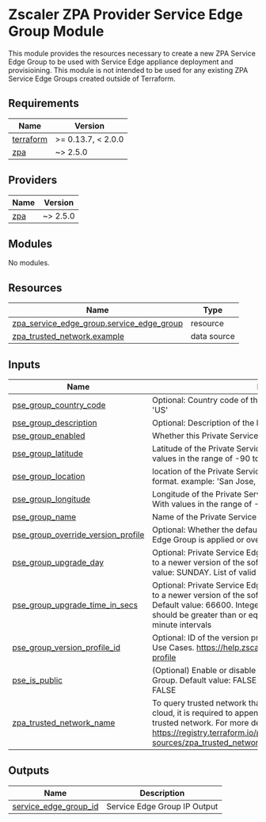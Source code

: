 # Zscaler ZPA Provider Service Edge Group Module

This module provides the resources necessary to create a new ZPA Service Edge Group to be used with Service Edge appliance deployment and provisioining. This module is not intended to be used for any existing ZPA Service Edge Groups created outside of Terraform.

<!-- BEGINNING OF PRE-COMMIT-TERRAFORM DOCS HOOK -->
## Requirements

| Name | Version |
|------|---------|
| <a name="requirement_terraform"></a> [terraform](#requirement\_terraform) | >= 0.13.7, < 2.0.0 |
| <a name="requirement_zpa"></a> [zpa](#requirement\_zpa) | ~> 2.5.0 |

## Providers

| Name | Version |
|------|---------|
| <a name="provider_zpa"></a> [zpa](#provider\_zpa) | ~> 2.5.0 |

## Modules

No modules.

## Resources

| Name | Type |
|------|------|
| [zpa_service_edge_group.service_edge_group](https://registry.terraform.io/providers/zscaler/zpa/latest/docs/resources/service_edge_group) | resource |
| [zpa_trusted_network.example](https://registry.terraform.io/providers/zscaler/zpa/latest/docs/data-sources/trusted_network) | data source |

## Inputs

| Name | Description | Type | Default | Required |
|------|-------------|------|---------|:--------:|
| <a name="input_pse_group_country_code"></a> [pse\_group\_country\_code](#input\_pse\_group\_country\_code) | Optional: Country code of this Private Service Edge Group. example 'US' | `string` | `""` | no |
| <a name="input_pse_group_description"></a> [pse\_group\_description](#input\_pse\_group\_description) | Optional: Description of the Private Service Edge Group | `string` | `""` | no |
| <a name="input_pse_group_enabled"></a> [pse\_group\_enabled](#input\_pse\_group\_enabled) | Whether this Private Service Edge Group is enabled or not | `bool` | `true` | no |
| <a name="input_pse_group_latitude"></a> [pse\_group\_latitude](#input\_pse\_group\_latitude) | Latitude of the Private Service Edge Group. Integer or decimal. With values in the range of -90 to 90 | `string` | n/a | yes |
| <a name="input_pse_group_location"></a> [pse\_group\_location](#input\_pse\_group\_location) | location of the Private Service Edge Group in City, State, Country format. example: 'San Jose, CA, USA' | `string` | n/a | yes |
| <a name="input_pse_group_longitude"></a> [pse\_group\_longitude](#input\_pse\_group\_longitude) | Longitude of the Private Service Edge Group. Integer or decimal. With values in the range of -90 to 90 | `string` | n/a | yes |
| <a name="input_pse_group_name"></a> [pse\_group\_name](#input\_pse\_group\_name) | Name of the Private Service Edge Group | `string` | n/a | yes |
| <a name="input_pse_group_override_version_profile"></a> [pse\_group\_override\_version\_profile](#input\_pse\_group\_override\_version\_profile) | Optional: Whether the default version profile of the Private Service Edge Group is applied or overridden. Default: false | `bool` | `false` | no |
| <a name="input_pse_group_upgrade_day"></a> [pse\_group\_upgrade\_day](#input\_pse\_group\_upgrade\_day) | Optional: Private Service Edges in this group will attempt to update to a newer version of the software during this specified day. Default value: SUNDAY. List of valid days (i.e., SUNDAY, MONDAY, etc) | `string` | `"SUNDAY"` | no |
| <a name="input_pse_group_upgrade_time_in_secs"></a> [pse\_group\_upgrade\_time\_in\_secs](#input\_pse\_group\_upgrade\_time\_in\_secs) | Optional: Private Service Edges in this group will attempt to update to a newer version of the software during this specified time. Default value: 66600. Integer in seconds (i.e., 66600). The integer should be greater than or equal to 0 and less than 86400, in 15 minute intervals | `string` | `"66600"` | no |
| <a name="input_pse_group_version_profile_id"></a> [pse\_group\_version\_profile\_id](#input\_pse\_group\_version\_profile\_id) | Optional: ID of the version profile. To learn more, see Version Profile Use Cases. https://help.zscaler.com/zpa/configuring-version-profile | `string` | `"2"` | no |
| <a name="input_pse_is_public"></a> [pse\_is\_public](#input\_pse\_is\_public) | (Optional) Enable or disable public access for the Service Edge Group. Default value: FALSE Supported values: DEFAULT, TRUE, FALSE | `string` | `"FALSE"` | no |
| <a name="input_zpa_trusted_network_name"></a> [zpa\_trusted\_network\_name](#input\_zpa\_trusted\_network\_name) | To query trusted network that are associated with a specific Zscaler cloud, it is required to append the cloud name to the name of the trusted network. For more details refer to docs: https://registry.terraform.io/providers/zscaler/zpa/latest/docs/data-sources/zpa_trusted_network | `string` | `""` | no |

## Outputs

| Name | Description |
|------|-------------|
| <a name="output_service_edge_group_id"></a> [service\_edge\_group\_id](#output\_service\_edge\_group\_id) | Service Edge Group IP Output |
<!-- END OF PRE-COMMIT-TERRAFORM DOCS HOOK -->
